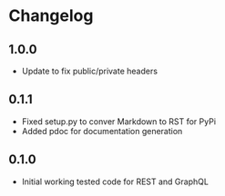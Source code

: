 # Changelog

## 1.0.0

- Update to fix public/private headers

## 0.1.1

- Fixed setup.py to conver Markdown to RST for PyPi
- Added pdoc for documentation generation

## 0.1.0

- Initial working tested code for REST and GraphQL
